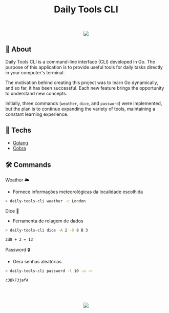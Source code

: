 <h1 align="center">Daily Tools CLI</h1>

<br>
<p align="center">
<img src="http://img.shields.io/static/v1?label=STATUS&message=IN%20PROGRESS&color=GREEN&style=for-the-badge"/>
</p>

## :book: About

Daily Tools CLI is a command-line interface (CLI) developed in Go. The purpose of this application is to provide useful tools for daily tasks directly in your computer's terminal.

The motivation behind creating this project was to learn Go dynamically, and so far, it has been successful. Each new feature brings the opportunity to understand new concepts.

Initially, three commands (`weather`, `dice`, and `password`) were implemented, but the plan is to continue expanding the variety of tools, maintaining a constant learning experience.

## :rocket: Techs

- [Golang](https://go.dev/)
- [Cobra](https://github.com/spf13/cobra)

## 🛠️ Commands

Weather 🌥️
- Fornece informações meteorológicas da localidade escolhida
  
```bash
> daily-tools-cli weather -c London


```

Dice 🎲
- Ferramenta de rolagem de dados
```bash
> daily-tools-cli dice -A 2 -X 8 B 3

2d8 + 3 = 13
```


Password 🔒
- Gera senhas aleatórias.

```bash
> daily-tools-cli password -l 10 -u -n

c3BkF3jafA
```

<br><br>
<p align="center">
  <a href="https://www.linkedin.com/in/henrique-vuolo-santana">
  <img src="https://img.shields.io/badge/LinkedIn-Henrique%20Vuolo-blue?logo=linkedin"/></a>
</p>
